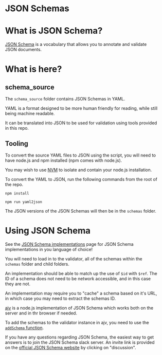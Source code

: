 # JSON Schemas

# What is JSON Schema?

[JSON Schema](http://json-schema.org/) is a vocabulary that allows you to annotate and validate JSON documents.

# What is here?

## schema_source

The `schema_source` folder contains JSON Schemas in YAML.

YAML is a format designed to be more human friendly for reading, while still being machine readable.

It can be translated into JSON to be used for validation using tools provided in this repo.

## Tooling

To convert the source YAML files to JSON using the script, you will need to have node.js and npm installed (npm comes with node.js).

You may wish to use [NVM](https://github.com/creationix/nvm) to isolate and contain your node.js installation.

To convert the YAML to JSON, run the following commands from the root of the repo.

`npm install`

`npm run yaml2json`

The JSON versions of the JSON Schemas will then be in the `schemas` folder.

# Using JSON Schema

See the [JSON Schema implementations](http://json-schema.org/implementations.html) page for JSON Schema implementations in you language of choice!

You will need to load in to the validator, all of the schemas within the `schemas` folder and child folders.

An implementation should be able to match up the use of `$id` with `$ref`. The ID of a schema does not need to be network accessible, and in this case they are not.

An implementation may require you to "cache" a schema based on it's URL, in which case you may need to extract the schemas ID.

[ajv](https://github.com/epoberezkin/ajv) is a node.js implementation of JSON Schema which works both on the server and in thr browser if needed.

To add the schemas to the validator instance in ajv, you need to use the [`addSchema` function](https://github.com/epoberezkin/ajv#addschemaarrayobjectobject-schema--string-key---ajv).

If you have any questions regarding JSON Schema, the easiest way to get answers is to join the JSON Schema slack server. An invite link is provided on the [official JSON Schema website](http://json-schema.org) by clicking on "discussion".